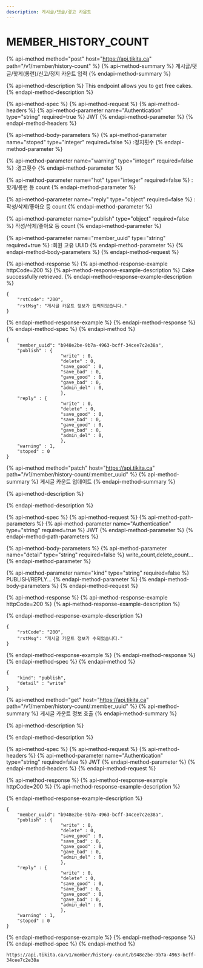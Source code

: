 ```yaml
---
description: 게시글/댓글/경고 카운트
---
```


# MEMBER\_HISTORY\_COUNT

{% api-method method="post" host="https://api.tikita.ca" path="/v1/member/history-count" %}
{% api-method-summary %}
게시글/댓글/핫게\(롱런\)/신고/정지 카운트 입력 
{% endapi-method-summary %}

{% api-method-description %}
This endpoint allows you to get free cakes.
{% endapi-method-description %}

{% api-method-spec %}
{% api-method-request %}
{% api-method-headers %}
{% api-method-parameter name="Authentication" type="string" required=true %}
JWT
{% endapi-method-parameter %}
{% endapi-method-headers %}

{% api-method-body-parameters %}
{% api-method-parameter name="stoped" type="integer" required=false %}
:정지횟수 
{% endapi-method-parameter %}

{% api-method-parameter name="warning" type="integer" required=false %}
:경고횟수 
{% endapi-method-parameter %}

{% api-method-parameter name="hot" type="integer" required=false %}
:핫게/롱런 등 count 
{% endapi-method-parameter %}

{% api-method-parameter name="reply" type="object" required=false %}
:작성/삭제/좋아요 등 count 
{% endapi-method-parameter %}

{% api-method-parameter name="publish" type="object" required=false %}
작성/삭제/좋아요 등 count 
{% endapi-method-parameter %}

{% api-method-parameter name="member\_uuid" type="string" required=true %}
:회원 고유 UUID 
{% endapi-method-parameter %}
{% endapi-method-body-parameters %}
{% endapi-method-request %}

{% api-method-response %}
{% api-method-response-example httpCode=200 %}
{% api-method-response-example-description %}
Cake successfully retrieved.
{% endapi-method-response-example-description %}

```
{
    "rstCode": "200",
    "rstMsg": "게시글 카운트 정보가 입력되었습니다."
}
```
{% endapi-method-response-example %}
{% endapi-method-response %}
{% endapi-method-spec %}
{% endapi-method %}

```text
{
    "member_uuid": "b948e2be-9b7a-4963-bcff-34cee7c2e38a",
    "publish" : {
                    "write" : 0,
                    "delete" : 0,
                    "save_good" : 0,
                    "save_bad" : 0,
                    "gave_good" : 0,
                    "gave_bad" : 0,
                    "admin_del" : 0,
                    },
    "reply" : {
                    "write" : 0,
                    "delete" : 0,
                    "save_good" : 0,
                    "save_bad" : 0,
                    "gave_good" : 0,
                    "gave_bad" : 0,
                    "admin_del" : 0,
                    },
    "warning" : 1,
    "stoped" : 0
}
```

{% api-method method="patch" host="https://api.tikita.ca" path="/v1/member/history-count/:member\_uuid" %}
{% api-method-summary %}
게시글 카운트 업데이트 
{% endapi-method-summary %}

{% api-method-description %}

{% endapi-method-description %}

{% api-method-spec %}
{% api-method-request %}
{% api-method-path-parameters %}
{% api-method-parameter name="Authentication" type="string" required=true %}
JWT
{% endapi-method-parameter %}
{% endapi-method-path-parameters %}

{% api-method-body-parameters %}
{% api-method-parameter name="detail" type="string" required=false %}
write\_count,delete\_count...
{% endapi-method-parameter %}

{% api-method-parameter name="kind" type="string" required=false %}
PUBLISH/REPLY...
{% endapi-method-parameter %}
{% endapi-method-body-parameters %}
{% endapi-method-request %}

{% api-method-response %}
{% api-method-response-example httpCode=200 %}
{% api-method-response-example-description %}

{% endapi-method-response-example-description %}

```
{
    "rstCode": "200",
    "rstMsg": "게시글 카운트 정보가 수되었습니다."
}
```
{% endapi-method-response-example %}
{% endapi-method-response %}
{% endapi-method-spec %}
{% endapi-method %}

```text
{
    "kind": "publish",
    "detail" : "write"
}
```

{% api-method method="get" host="https://api.tikita.ca" path="/v1/member/history-count/:member\_uuid" %}
{% api-method-summary %}
게시글 카운트 정보 호출 
{% endapi-method-summary %}

{% api-method-description %}

{% endapi-method-description %}

{% api-method-spec %}
{% api-method-request %}
{% api-method-headers %}
{% api-method-parameter name="Authentication" type="string" required=false %}
JWT
{% endapi-method-parameter %}
{% endapi-method-headers %}
{% endapi-method-request %}

{% api-method-response %}
{% api-method-response-example httpCode=200 %}
{% api-method-response-example-description %}

{% endapi-method-response-example-description %}

```
{
    "member_uuid": "b948e2be-9b7a-4963-bcff-34cee7c2e38a",
    "publish" : {
                    "write" : 0,
                    "delete" : 0,
                    "save_good" : 0,
                    "save_bad" : 0,
                    "gave_good" : 0,
                    "gave_bad" : 0,
                    "admin_del" : 0,
                    },
    "reply" : {
                    "write" : 0,
                    "delete" : 0,
                    "save_good" : 0,
                    "save_bad" : 0,
                    "gave_good" : 0,
                    "gave_bad" : 0,
                    "admin_del" : 0,
                    },
    "warning" : 1,
    "stoped" : 0
}
```
{% endapi-method-response-example %}
{% endapi-method-response %}
{% endapi-method-spec %}
{% endapi-method %}

```text
https://api.tikita.ca/v1/member/history-count/b948e2be-9b7a-4963-bcff-34cee7c2e38a
```



